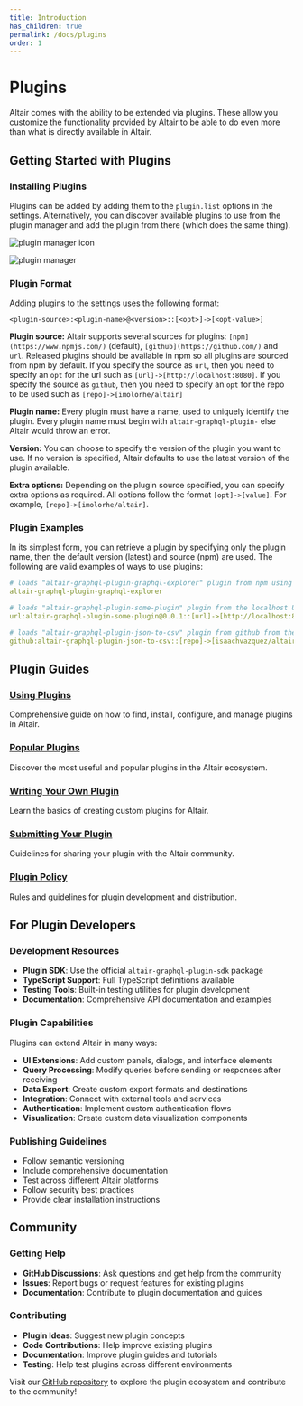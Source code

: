 ```yaml
---
title: Introduction
has_children: true
permalink: /docs/plugins
order: 1
---
```


# Plugins

Altair comes with the ability to be extended via plugins. These allow you customize the functionality provided by Altair to be able to do even more than what is directly available in Altair.

## Getting Started with Plugins

### Installing Plugins

Plugins can be added by adding them to the `plugin.list` options in the settings. Alternatively, you can discover available plugins to use from the plugin manager and add the plugin from there (which does the same thing).

![plugin manager icon](https://i.imgur.com/H0eqhvy.png)

![plugin manager](https://i.imgur.com/8zTpbTq.png)

### Plugin Format

Adding plugins to the settings uses the following format:

`<plugin-source>:<plugin-name>@<version>::[<opt>]->[<opt-value>]`

**Plugin source:** Altair supports several sources for plugins: `[npm](https://www.npmjs.com/)` (default), `[github](https://github.com/)` and `url`. Released plugins should be available in npm so all plugins are sourced from npm by default. If you specify the source as `url`, then you need to specify an `opt` for the url such as `[url]->[http://localhost:8080]`. If you specify the source as `github`, then you need to specify an `opt` for the repo to be used such as `[repo]->[imolorhe/altair]`

**Plugin name:** Every plugin must have a name, used to uniquely identify the plugin. Every plugin name must begin with `altair-graphql-plugin-` else Altair would throw an error.

**Version:** You can choose to specify the version of the plugin you want to use. If no version is specified, Altair defaults to use the latest version of the plugin available.

**Extra options:** Depending on the plugin source specified, you can specify extra options as required. All options follow the format `[opt]->[value]`. For example, `[repo]->[imolorhe/altair]`.

### Plugin Examples

In its simplest form, you can retrieve a plugin by specifying only the plugin name, then the default version (latest) and source (npm) are used. The following are valid examples of ways to use plugins:

```yaml
# loads "altair-graphql-plugin-graphql-explorer" plugin from npm using the latest version
altair-graphql-plugin-graphql-explorer

# loads "altair-graphql-plugin-some-plugin" plugin from the localhost URL. Version is ignored
url:altair-graphql-plugin-some-plugin@0.0.1::[url]->[http://localhost:8002]

# loads "altair-graphql-plugin-json-to-csv" plugin from github from the specified repo
github:altair-graphql-plugin-json-to-csv::[repo]->[isaachvazquez/altair-graphql-plugin-json-to-csv]
```

## Plugin Guides

### [Using Plugins](/docs/plugins/using-plugins)
Comprehensive guide on how to find, install, configure, and manage plugins in Altair.

### [Popular Plugins](/docs/plugins/popular-plugins)
Discover the most useful and popular plugins in the Altair ecosystem.

### [Writing Your Own Plugin](/docs/plugins/writing-plugin)
Learn the basics of creating custom plugins for Altair.

### [Submitting Your Plugin](/docs/plugins/submitting-plugin)
Guidelines for sharing your plugin with the Altair community.

### [Plugin Policy](/docs/plugins/policy)
Rules and guidelines for plugin development and distribution.

## For Plugin Developers

### Development Resources
- **Plugin SDK**: Use the official `altair-graphql-plugin-sdk` package
- **TypeScript Support**: Full TypeScript definitions available
- **Testing Tools**: Built-in testing utilities for plugin development
- **Documentation**: Comprehensive API documentation and examples

### Plugin Capabilities
Plugins can extend Altair in many ways:
- **UI Extensions**: Add custom panels, dialogs, and interface elements
- **Query Processing**: Modify queries before sending or responses after receiving
- **Data Export**: Create custom export formats and destinations
- **Integration**: Connect with external tools and services
- **Authentication**: Implement custom authentication flows
- **Visualization**: Create custom data visualization components

### Publishing Guidelines
- Follow semantic versioning
- Include comprehensive documentation
- Test across different Altair platforms
- Follow security best practices
- Provide clear installation instructions

## Community

### Getting Help
- **GitHub Discussions**: Ask questions and get help from the community
- **Issues**: Report bugs or request features for existing plugins
- **Documentation**: Contribute to plugin documentation and guides

### Contributing
- **Plugin Ideas**: Suggest new plugin concepts
- **Code Contributions**: Help improve existing plugins
- **Documentation**: Improve plugin guides and tutorials
- **Testing**: Help test plugins across different environments

Visit our [GitHub repository](https://github.com/altair-graphql/altair) to explore the plugin ecosystem and contribute to the community!
